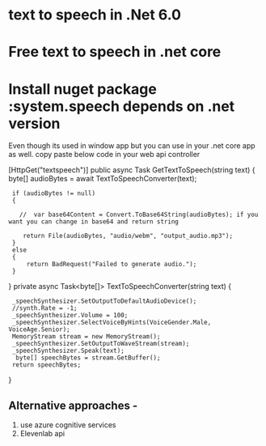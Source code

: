 # text to speech in .Net 6.0
# Free text to speech in .net core
# Install nuget package :system.speech depends on .net version
 Even though its used in window app but you can use in your .net core app as well.
copy paste below code in your web api controller

 [HttpGet("textspeech")]
 public async Task<IActionResult> GetTextToSpeech(string text)
 {
     byte[] audioBytes = await TextToSpeechConverter(text);

     if (audioBytes != null)
     {

       //  var base64Content = Convert.ToBase64String(audioBytes); if you want you can change in base64 and return string
         
        return File(audioBytes, "audio/webm", "output_audio.mp3");
     }
     else
     {
         return BadRequest("Failed to generate audio.");
     }

 }
 private async Task<byte[]> TextToSpeechConverter(string text) {


     _speechSynthesizer.SetOutputToDefaultAudioDevice();
     //synth.Rate = -1;
     _speechSynthesizer.Volume = 100;
     _speechSynthesizer.SelectVoiceByHints(VoiceGender.Male, VoiceAge.Senior);
     MemoryStream stream = new MemoryStream();
     _speechSynthesizer.SetOutputToWaveStream(stream);
     _speechSynthesizer.Speak(text);
      byte[] speechBytes = stream.GetBuffer();
     return speechBytes;

 }

 ## Alternative approaches -
 1. use azure cognitive services
 2. Elevenlab api
